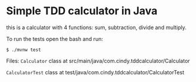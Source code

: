 # Simple TDD calculator in Java
this is a calculator with 4 functions: sum, subtraction, divide and multiply.

To run the tests open the bash and run:
```
$ ./mvnw test
```

Files:
`Calculator` class at src/main/java/com.cindy.tddcalculator/Calculator

`CalculatorTest` class at test/java/com.cindy.tddcalculator/CalculatorTest
